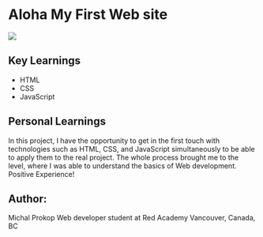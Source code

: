 # Aloha My First Web site

<img src=".../../images/aloha-mike.png"  />

## Key Learnings

- HTML
- CSS
- JavaScript

## Personal Learnings

In this project, I have the opportunity to get in the first touch with technologies such as HTML, CSS, and JavaScript simultaneously to be able to apply them to the real project. The whole process brought me to the level, where I was able to understand the basics of Web development. Positive Experience!

## Author:

Michal Prokop
Web developer student at Red Academy
Vancouver, Canada, BC
